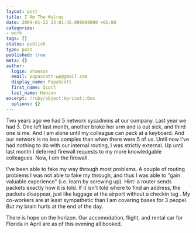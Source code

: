 ```yaml
---
layout: post
title: I Am The Walrus
date: 2004-01-22 23:01:45.000000000 +01:00
categories:
- work
tags: []
status: publish
type: post
published: true
meta: {}
author:
  login: shanson
  email: papascott-wp@gmail.com
  display_name: PapaScott
  first_name: Scott
  last_name: Hanson
excerpt: !ruby/object:Hpricot::Doc
  options: {}
---
```

<p>Two years ago we had 5 network sysadmins at our company. Last year we had 3. One left last month, another broke her arm and is out sick, and third one is me. And I am alone until my colleague can peck at a keyboard. And our network is no less complex than when there were 5 of us. Until now I've had nothing to do with our internal routing, I was strictly external. Up until last month I deferred firewall requests to my more knowledgable colleagues. Now, I <em>am</em> the firewall.</p>
<p>I've been able to fake my way through most problems. A couple of routing problems I was not able to fake my through, and thus I was able to "gain valuable experience" (i.e. learn by screwing up). Hint: a router sends packets exactly how it is told. If it isn't told where to find an address, the packets disappear, just like luggage at the airport without a checkin tag . My co-workers are at least sympathetic than I am covering bases for 3 peopel. But my brain hurts at the end of the day. </p>
<p>There is hope on the horizon. Our accomodation, flight, and rental car for Florida in April are as of this evening all booked.</p>
